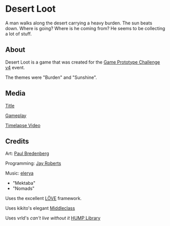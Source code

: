 # Desert Loot

A man walks along the desert carrying a heavy burden. The sun beats down. Where is going? Where is he coming from? He seems to be collecting a lot of stuff.

## About

Desert Loot is a game that was created for the [Game Prototype Challenge v4](http://gameprototypechallenge.com/post/3856159295/gpcv4-themes) event.

The themes were "Burden" and "Sunshine".

## Media

[Title](http://gloryfish.s3.amazonaws.com/games/desertloot/title.png)

[Gameplay](http://gloryfish.s3.amazonaws.com/games/desertloot/gameplay.png)

[Timelapse Video](http://www.vimeo.com/21329296)

## Credits

Art: [Paul Bredenberg](http://paulbredenberg.com/)

Programming: [Jay Roberts](http://gloryfish.org)

Music: [elerya](http://opengameart.org/user/811)

 - "Mektaba"
 - "Nomads"

Uses the excellent [LÖVE](http://love2d.org) framework.

Uses kikito's elegant [Middleclass](https://github.com/kikito/middleclass)

Uses vrld's _can't live without it_ [HUMP Library](https://github.com/vrld/hump)

